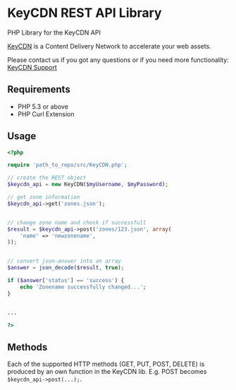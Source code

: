 KeyCDN REST API Library
=======================

PHP Library for the KeyCDN API

[KeyCDN](http://www.keycdn.com) is a Content Delivery Network to accelerate your web assets.

Please contact us if you got any questions or if you need more functionality: [KeyCDN Support](http://www.keycdn.com/contacts)

## Requirements 
- PHP 5.3 or above
- PHP Curl Extension

## Usage
```php
<?php

require 'path_to_repo/src/KeyCDN.php';

// create the REST object
$keycdn_api = new KeyCDN($myUsername, $myPassword);

// get zone information
$keycdn_api->get('zones.json');


// change zone name and check if successfull
$result = $keycdn_api->post('zones/123.json', array(
    'name' => 'newzonename',
));


// convert json-answer into an array
$answer = json_decode($result, true);

if ($answer['status'] == 'success') {
    echo 'Zonename successfully changed...';
}


...

?>
```

## Methods

Each of the supported HTTP methods (GET, PUT, POST, DELETE) is produced by an own function in the KeyCDN lib. E.g. POST becomes ```$keycdn_api->post(...);```.

